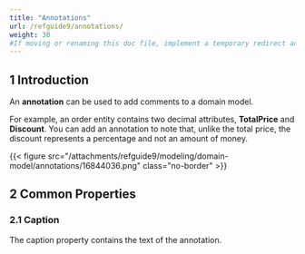 ```yaml
---
title: "Annotations"
url: /refguide9/annotations/
weight: 30
#If moving or renaming this doc file, implement a temporary redirect and let the respective team know they should update the URL in the product. See Mapping to Products for more details.
---
```


## 1 Introduction

An **annotation** can be used to add comments to a domain model.

For example, an order entity contains two decimal attributes, **TotalPrice** and **Discount**. You can add an annotation to note that, unlike the total price, the discount represents a percentage and not an amount of money.

{{< figure src="/attachments/refguide9/modeling/domain-model/annotations/16844036.png" class="no-border" >}}

## 2 Common Properties

### 2.1 Caption

The caption property contains the text of the annotation.
